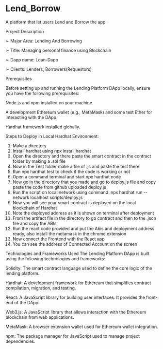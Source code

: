 # Lend_Borrow
A platform that let users Lend and Borrow the app

Project Description


➢ Major Area: Lending And Borrowing

➢ Title: Managing personal finance using Blockchain

➢ Dapp name: Loan-Dapp

➢ Clients: Lenders, Borrowers(Requestors)


Prerequisites

Before setting up and running the Lending Platform DApp locally, ensure you have the following prerequisites:

Node.js and npm installed on your machine.            

A development Ethereum wallet (e.g., MetaMask) and some test Ether for interacting with the DApp.

Hardhat framework installed globally.

Steps to Deploy in Local Hardhat Environment:
1. Make a directory
2. Install hardhat using npx install hardhat
3. Open the directory and there paste the smart contract in the contract folder by making a
.sol file
4. Now in the Test folder make a file of .js and paste the test there
5. Run npx hardhat test to check if the code is working or not
6. Open a command terminal and start npx hardhat node
7. Now go in the directory that you made and go to deploy.js file and copy paste the code 
from github uploaded deploy.js
8. Run the script on local network using command:
npx hardhat run --network localhost scripts/deploy.js
9. Now you will see your smart contract is deployed on the local blockchain of Hardhat
10. Note the deployed address as it is shown on terminal after deployment
11. From the artifact file in the directory to go contract and then to the .json file and copy the 
ABIs
12. Run the react code provided and put the Abis and deployment address ready, also install 
the metamask in the chrome extension
13. Now connect the Frontend with the React app
14. You can see the address of Connected Account on the screen


Technologies and Frameworks Used
The Lending Platform DApp is built using the following technologies and frameworks:

Solidity: The smart contract language used to define the core logic of the lending platform.

Hardhat: A development framework for Ethereum that simplifies contract compilation, migration, and testing.

React: A JavaScript library for building user interfaces. It provides the front-end of the DApp.

Web3.js: A JavaScript library that allows interaction with the Ethereum blockchain from web applications.

MetaMask: A browser extension wallet used for Ethereum wallet integration.

npm: The package manager for JavaScript used to manage project dependencies.
